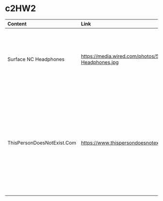 # c2HW2

| Content | Link | Data/Model  | Render/View | Simulation | Events/Input |
| :------------- | :------------- | ------------- | ------------- | ------------- | ------------- | 
| Surface NC Headphones | https://media.wired.com/photos/5bec6dab793bfd612ec2fd9a/master/w_1164,c_limit/Surface-Headphones.jpg | Volume, On/Off, Battery, Noise Cancellation Data | NA | Sound, Welcoming Voice, Input Beep, power light | Sound data from connected device, Volume, On/Off, Play/Pause, External sound for cancellation  |
| ThisPersonDoesNotExist.Com |https://www.thispersondoesnotexist.com/| Trained GAN, Current Image | Image, Background, Text in Bottom Right, |  Mouse Hover over Text | Links in Bottom Right: GAN about, StyleGAN2, Karras, How it Works, Help, Contact Me, Code for training, Another Face, Save, Cats, Articles, Friends, Office |  
